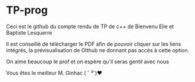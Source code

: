 # TP-prog

Ceci est le github du compte rendu de TP de c++ de Bienvenu Elie et Baptiste Lesquerre

Il est conseillé de télécharger le PDF afin de pouvoir cliquer sur les liens intégrés, la prévisualisation de GIthub ne donnant pas accès à cette option.



On aime beaucoup le prof et on espère qu'il seras gentil avec nous

Vous êtes le meilleur M. Ginhac ( ˘ ³˘)♥
